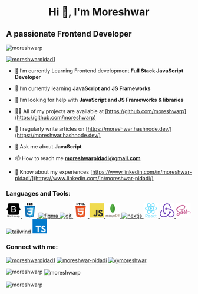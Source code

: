 <h1 align="center">Hi 👋, I'm Moreshwar</h1>

## A passionate Frontend Developer

<p align="left"> <img src="https://komarev.com/ghpvc/?username=moreshwarp&label=Profile%20views&color=0e75b6&style=flat" alt="moreshwarp" /> </p>

<p align="left"> <a href="https://twitter.com/moreshwarpidad1" target="blank"><img src="https://img.shields.io/twitter/follow/moreshwarpidad1?logo=twitter&style=for-the-badge" alt="moreshwarpidad1" /></a></p>

- 🔭 I’m currently Learning Frontend development **Full Stack JavaScript Developer**

- 🌱 I’m currently learning **JavaScript and JS Frameworks**

- 🤝 I’m looking for help with **JavaScript and JS Frameworks & libraries**

- 👨‍💻 All of my projects are available at [https://github.com/moreshwarp](https://github.com/moreshwarp)

- 📝 I regularly write articles on [https://moreshwar.hashnode.dev/](https://moreshwar.hashnode.dev/)

- 💬 Ask me about **JavaScript**

- 📫 How to reach me **moreshwarpidadi@gmail.com**

- 📄 Know about my experiences [https://www.linkedin.com/in/moreshwar-pidadi/](https://www.linkedin.com/in/moreshwar-pidadi/)

<h3 align="left">Languages and Tools:</h3>
<p align="left"> <a href="https://getbootstrap.com" target="_blank" rel="noreferrer"> <img src="https://raw.githubusercontent.com/devicons/devicon/master/icons/bootstrap/bootstrap-plain-wordmark.svg" alt="bootstrap" width="40" height="40"/> </a> <a href="https://www.w3schools.com/css/" target="_blank" rel="noreferrer"> <img src="https://raw.githubusercontent.com/devicons/devicon/master/icons/css3/css3-original-wordmark.svg" alt="css3" width="40" height="40"/> </a> <a href="https://www.figma.com/" target="_blank" rel="noreferrer"> <img src="https://www.vectorlogo.zone/logos/figma/figma-icon.svg" alt="figma" width="40" height="40"/> </a> <a href="https://git-scm.com/" target="_blank" rel="noreferrer"> <img src="https://www.vectorlogo.zone/logos/git-scm/git-scm-icon.svg" alt="git" width="40" height="40"/> </a> <a href="https://www.w3.org/html/" target="_blank" rel="noreferrer"> <img src="https://raw.githubusercontent.com/devicons/devicon/master/icons/html5/html5-original-wordmark.svg" alt="html5" width="40" height="40"/> </a> <a href="https://developer.mozilla.org/en-US/docs/Web/JavaScript" target="_blank" rel="noreferrer"> <img src="https://raw.githubusercontent.com/devicons/devicon/master/icons/javascript/javascript-original.svg" alt="javascript" width="40" height="40"/> </a> <a href="https://www.mongodb.com/" target="_blank" rel="noreferrer"> <img src="https://raw.githubusercontent.com/devicons/devicon/master/icons/mongodb/mongodb-original-wordmark.svg" alt="mongodb" width="40" height="40"/> </a> <a href="https://nextjs.org/" target="_blank" rel="noreferrer"> <img src="https://cdn.worldvectorlogo.com/logos/nextjs-2.svg" alt="nextjs" width="40" height="40"/> </a> <a href="https://reactjs.org/" target="_blank" rel="noreferrer"> <img src="https://raw.githubusercontent.com/devicons/devicon/master/icons/react/react-original-wordmark.svg" alt="react" width="40" height="40"/> </a> <a href="https://redux.js.org" target="_blank" rel="noreferrer"> <img src="https://raw.githubusercontent.com/devicons/devicon/master/icons/redux/redux-original.svg" alt="redux" width="40" height="40"/> </a> <a href="https://sass-lang.com" target="_blank" rel="noreferrer"> <img src="https://raw.githubusercontent.com/devicons/devicon/master/icons/sass/sass-original.svg" alt="sass" width="40" height="40"/> </a> <a href="https://tailwindcss.com/" target="_blank" rel="noreferrer"> <img src="https://www.vectorlogo.zone/logos/tailwindcss/tailwindcss-icon.svg" alt="tailwind" width="40" height="40"/> </a> <a href="https://www.typescriptlang.org/" target="_blank" rel="noreferrer"> <img src="https://raw.githubusercontent.com/devicons/devicon/master/icons/typescript/typescript-original.svg" alt="typescript" width="40" height="40"/></a></p>

<h3 align="left">Connect with me:</h3>
<p align="left">
<a href="https://twitter.com/moreshwarpidad1" target="blank"><img align="center" src="https://raw.githubusercontent.com/rahuldkjain/github-profile-readme-generator/master/src/images/icons/Social/twitter.svg" alt="moreshwarpidad1" height="30" width="40" /></a>
<a href="https://linkedin.com/in/moreshwar-pidadi" target="blank"><img align="center" src="https://raw.githubusercontent.com/rahuldkjain/github-profile-readme-generator/master/src/images/icons/Social/linked-in-alt.svg" alt="moreshwar-pidadi" height="30" width="40" /></a>
<a href="https://hashnode.com/@moreshwar" target="blank"><img align="center" src="https://raw.githubusercontent.com/rahuldkjain/github-profile-readme-generator/master/src/images/icons/Social/hashnode.svg" alt="@moreshwar" height="30" width="40" /></a>
</p>

<p><img align="left" src="https://github-readme-stats.vercel.app/api/top-langs?username=moreshwarp&show_icons=true&locale=en&layout=compact" alt="moreshwarp" /></p>

<p>&nbsp;<img align="center" src="https://github-readme-stats.vercel.app/api?username=moreshwarp&show_icons=true&locale=en" alt="moreshwarp" /></p>

<p><img align="center" src="https://github-readme-streak-stats.herokuapp.com/?user=moreshwarp&" alt="moreshwarp" /></p>
